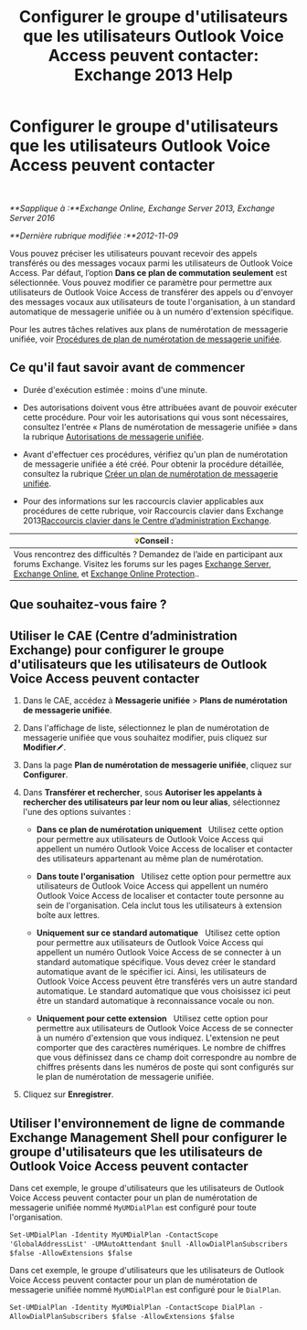 ﻿---
title: "Configurer le groupe d'utilisateurs que les utilisateurs Outlook Voice Access peuvent contacter: Exchange 2013 Help"
TOCTitle: Configurer le groupe d'utilisateurs que les utilisateurs Outlook Voice Access peuvent contacter
ms:assetid: a8dc0f9e-dc86-4128-af63-d4e550aed5bb
ms:mtpsurl: https://technet.microsoft.com/fr-fr/library/Ee423551(v=EXCHG.150)
ms:contentKeyID: 50478843
ms.date: 05/23/2018
mtps_version: v=EXCHG.150
ms.translationtype: MT
---

# Configurer le groupe d'utilisateurs que les utilisateurs Outlook Voice Access peuvent contacter

 

_**Sapplique à :**Exchange Online, Exchange Server 2013, Exchange Server 2016_

_**Dernière rubrique modifiée :**2012-11-09_

Vous pouvez préciser les utilisateurs pouvant recevoir des appels transférés ou des messages vocaux parmi les utilisateurs de Outlook Voice Access. Par défaut, l’option **Dans ce plan de commutation seulement** est sélectionnée. Vous pouvez modifier ce paramètre pour permettre aux utilisateurs de Outlook Voice Access de transférer des appels ou d'envoyer des messages vocaux aux utilisateurs de toute l'organisation, à un standard automatique de messagerie unifiée ou à un numéro d'extension spécifique.

Pour les autres tâches relatives aux plans de numérotation de messagerie unifiée, voir [Procédures de plan de numérotation de messagerie unifiée](um-dial-plan-procedures-exchange-2013-help.md).

## Ce qu'il faut savoir avant de commencer

  - Durée d'exécution estimée : moins d'une minute.

  - Des autorisations doivent vous être attribuées avant de pouvoir exécuter cette procédure. Pour voir les autorisations qui vous sont nécessaires, consultez l'entrée « Plans de numérotation de messagerie unifiée » dans la rubrique [Autorisations de messagerie unifiée](unified-messaging-permissions-exchange-2013-help.md).

  - Avant d'effectuer ces procédures, vérifiez qu'un plan de numérotation de messagerie unifiée a été créé. Pour obtenir la procédure détaillée, consultez la rubrique [Créer un plan de numérotation de messagerie unifiée](create-a-um-dial-plan-exchange-2013-help.md).

  - Pour des informations sur les raccourcis clavier applicables aux procédures de cette rubrique, voir Raccourcis clavier dans Exchange 2013[Raccourcis clavier dans le Centre d’administration Exchange](keyboard-shortcuts-in-the-exchange-admin-center-exchange-online-protection-help.md).

<table>
<thead>
<tr class="header">
<th><img src="images/Bb125224.tip(EXCHG.150).gif" title="Conseil" alt="Conseil" />Conseil :</th>
</tr>
</thead>
<tbody>
<tr class="odd">
<td>Vous rencontrez des difficultés ? Demandez de l’aide en participant aux forums Exchange. Visitez les forums sur les pages <a href="https://go.microsoft.com/fwlink/p/?linkid=60612">Exchange Server</a>, <a href="https://go.microsoft.com/fwlink/p/?linkid=267542">Exchange Online</a>, et <a href="https://go.microsoft.com/fwlink/p/?linkid=285351">Exchange Online Protection</a>..</td>
</tr>
</tbody>
</table>


## Que souhaitez-vous faire ?

## Utiliser le CAE (Centre d’administration Exchange) pour configurer le groupe d'utilisateurs que les utilisateurs de Outlook Voice Access peuvent contacter

1.  Dans le CAE, accédez à **Messagerie unifiée** \> **Plans de numérotation de messagerie unifiée**.

2.  Dans l'affichage de liste, sélectionnez le plan de numérotation de messagerie unifiée que vous souhaitez modifier, puis cliquez sur **Modifier**![Icône Modifier](images/Bb124582.6f53ccb2-1f13-4c02-bea0-30690e6ea71d(EXCHG.150).gif "Icône Modifier").

3.  Dans la page **Plan de numérotation de messagerie unifiée**, cliquez sur **Configurer**.

4.  Dans **Transférer et rechercher**, sous **Autoriser les appelants à rechercher des utilisateurs par leur nom ou leur alias**, sélectionnez l'une des options suivantes :
    
      - **Dans ce plan de numérotation uniquement**   Utilisez cette option pour permettre aux utilisateurs de Outlook Voice Access qui appellent un numéro Outlook Voice Access de localiser et contacter des utilisateurs appartenant au même plan de numérotation.
    
      - **Dans toute l'organisation**   Utilisez cette option pour permettre aux utilisateurs de Outlook Voice Access qui appellent un numéro Outlook Voice Access de localiser et contacter toute personne au sein de l'organisation. Cela inclut tous les utilisateurs à extension boîte aux lettres.
    
      - **Uniquement sur ce standard automatique**   Utilisez cette option pour permettre aux utilisateurs de Outlook Voice Access qui appellent un numéro Outlook Voice Access de se connecter à un standard automatique spécifique. Vous devez créer le standard automatique avant de le spécifier ici. Ainsi, les utilisateurs de Outlook Voice Access peuvent être transférés vers un autre standard automatique. Le standard automatique que vous choisissez ici peut être un standard automatique à reconnaissance vocale ou non.
    
      - **Uniquement pour cette extension**   Utilisez cette option pour permettre aux utilisateurs de Outlook Voice Access de se connecter à un numéro d'extension que vous indiquez. L'extension ne peut comporter que des caractères numériques. Le nombre de chiffres que vous définissez dans ce champ doit correspondre au nombre de chiffres présents dans les numéros de poste qui sont configurés sur le plan de numérotation de messagerie unifiée.

5.  Cliquez sur **Enregistrer**.

## Utiliser l'environnement de ligne de commande Exchange Management Shell pour configurer le groupe d'utilisateurs que les utilisateurs de Outlook Voice Access peuvent contacter

Dans cet exemple, le groupe d'utilisateurs que les utilisateurs de Outlook Voice Access peuvent contacter pour un plan de numérotation de messagerie unifiée nommé `MyUMDialPlan` est configuré pour toute l'organisation.

    Set-UMDialPlan -Identity MyUMDialPlan -ContactScope 'GlobalAddressList' -UMAutoAttendant $null -AllowDialPlanSubscribers $false -AllowExtensions $false

Dans cet exemple, le groupe d'utilisateurs que les utilisateurs de Outlook Voice Access peuvent contacter pour un plan de numérotation de messagerie unifiée nommé `MyUMDialPlan` est configuré pour le `DialPlan`.

    Set-UMDialPlan -Identity MyUMDialPlan -ContactScope DialPlan -AllowDialPlanSubscribers $false -AllowExtensions $false

